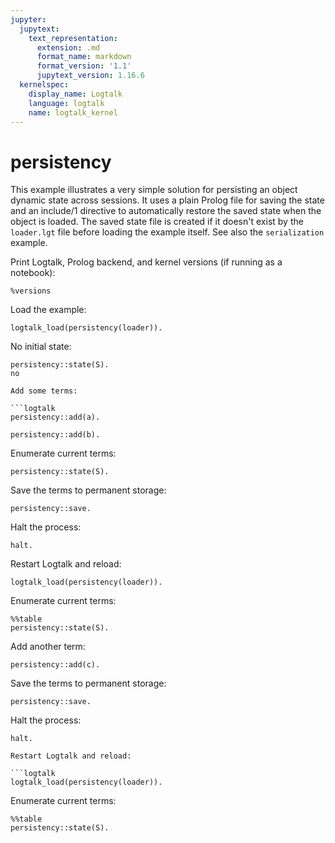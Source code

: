 ```yaml
---
jupyter:
  jupytext:
    text_representation:
      extension: .md
      format_name: markdown
      format_version: '1.1'
      jupytext_version: 1.16.6
  kernelspec:
    display_name: Logtalk
    language: logtalk
    name: logtalk_kernel
---
```


<!--
________________________________________________________________________

This file is part of Logtalk <https://logtalk.org/>  
SPDX-FileCopyrightText: 1998-2025 Paulo Moura <pmoura@logtalk.org>  
SPDX-License-Identifier: Apache-2.0

Licensed under the Apache License, Version 2.0 (the "License");
you may not use this file except in compliance with the License.
You may obtain a copy of the License at

    http://www.apache.org/licenses/LICENSE-2.0

Unless required by applicable law or agreed to in writing, software
distributed under the License is distributed on an "AS IS" BASIS,
WITHOUT WARRANTIES OR CONDITIONS OF ANY KIND, either express or implied.
See the License for the specific language governing permissions and
limitations under the License.
________________________________________________________________________
-->

# persistency

This example illustrates a very simple solution for persisting an object
dynamic state across sessions. It uses a plain Prolog file for saving the
state and an include/1 directive to automatically restore the saved state
when the object is loaded. The saved state file is created if it doesn't
exist by the `loader.lgt` file before loading the example itself. See also
the `serialization` example.

Print Logtalk, Prolog backend, and kernel versions (if running as a notebook):

```logtalk
%versions
```

Load the example:

```logtalk
logtalk_load(persistency(loader)).
```

<!--
true.
-->

No initial state:

```logtalk
persistency::state(S).
no

Add some terms:

```logtalk
persistency::add(a).
```

<!--
true.
-->

```logtalk
persistency::add(b).
```

<!--
true.
-->

Enumerate current terms:

```logtalk
persistency::state(S).
```

<!--
S = a ;
S = b ;
false.
-->

Save the terms to permanent storage:

```logtalk
persistency::save.
```

<!--
true.
-->

Halt the process:

```logtalk
halt.
```

Restart Logtalk and reload:

```logtalk
logtalk_load(persistency(loader)).
```

<!--
true.
-->

Enumerate current terms:

```logtalk
%%table
persistency::state(S).
```

<!--
S = a ;
S = b ;
false.
-->

Add another term:

```logtalk
persistency::add(c).
```

<!--
true.
-->

Save the terms to permanent storage:

```logtalk
persistency::save.
```

<!--
true.
-->

Halt the process:

```logtalk
halt.

Restart Logtalk and reload:

```logtalk
logtalk_load(persistency(loader)).
```

<!--
true.
-->

Enumerate current terms:

```logtalk
%%table
persistency::state(S).
```

<!--
S = a ;
S = b ;
S = c ;
false.
-->
